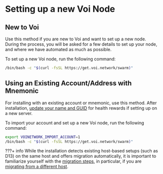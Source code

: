 # Setting up a new Voi Node

## New to Voi

Use this method if you are new to Voi and want to set up a new node.
During the process, you will be asked for a few details to set up your node,
and where we have automated as much as possible.

To set up a new Voi node, run the following command:

```bash
/bin/bash -c "$(curl -fsSL https://get.voi.network/swarm)"
```

## Using an Existing Account/Address with Mnemonic

For installing with an existing account or mnemonic, use this method.
After installation, [update your name and GUID](../../updating/telemetry/#getting-your-telemetry-status)
for health rewards if setting up on a new server.

To import your account and set up a new Voi node, run the following command:

```bash
export VOINETWORK_IMPORT_ACCOUNT=1
/bin/bash -c "$(curl -fsSL https://get.voi.network/swarm)"
```

???+ info
    While the installation detects existing host-based setups (such as D13) on the same host
    and offers migration automatically,
    it is important to familiarize yourself with the [migration steps](../../migrating/), in particular,
    if you are [migrating from a different host](../../migrating/#installing-on-a-new-server).
